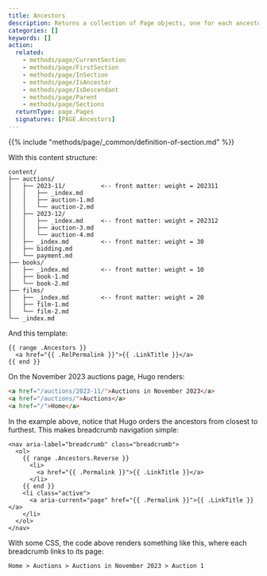 ```yaml
---
title: Ancestors
description: Returns a collection of Page objects, one for each ancestor section of the given page. 
categories: []
keywords: []
action:
  related:
    - methods/page/CurrentSection
    - methods/page/FirstSection
    - methods/page/InSection
    - methods/page/IsAncestor
    - methods/page/IsDescendant
    - methods/page/Parent
    - methods/page/Sections
  returnType: page.Pages
  signatures: [PAGE.Ancestors]
---
```


{{% include "methods/page/_common/definition-of-section.md" %}}

With this content structure:

```text
content/
├── auctions/
│   ├── 2023-11/          <-- front matter: weight = 202311
│   │   ├── _index.md
│   │   ├── auction-1.md
│   │   └── auction-2.md
│   ├── 2023-12/
│   │   ├── _index.md     <-- front matter: weight = 202312
│   │   ├── auction-3.md
│   │   └── auction-4.md
│   ├── _index.md         <-- front matter: weight = 30
│   ├── bidding.md
│   └── payment.md
├── books/
│   ├── _index.md         <-- front matter: weight = 10
│   ├── book-1.md
│   └── book-2.md
├── films/
│   ├── _index.md         <-- front matter: weight = 20
│   ├── film-1.md
│   └── film-2.md
└── _index.md
```

And this template:

```go-html-template
{{ range .Ancestors }}
  <a href="{{ .RelPermalink }}">{{ .LinkTitle }}</a>
{{ end }}
```

On the November 2023 auctions page, Hugo renders:

```html
<a href="/auctions/2023-11/">Auctions in November 2023</a>
<a href="/auctions/">Auctions</a>
<a href="/">Home</a>
```

In the example above, notice that Hugo orders the ancestors from closest to furthest. This makes breadcrumb navigation simple:

```go-html-template
<nav aria-label="breadcrumb" class="breadcrumb">
  <ol>
    {{ range .Ancestors.Reverse }}
      <li>
        <a href="{{ .Permalink }}">{{ .LinkTitle }}</a>
      </li>
    {{ end }}
    <li class="active">
      <a aria-current="page" href="{{ .Permalink }}">{{ .LinkTitle }}</a>
    </li>
  </ol>
</nav>
```

With some CSS, the code above renders something like this, where each breadcrumb links to its page:

```text
Home > Auctions > Auctions in November 2023 > Auction 1
```
